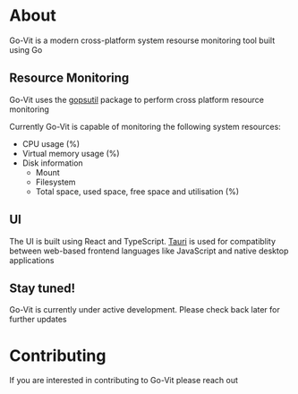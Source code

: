 # About #

Go-Vit is a modern cross-platform system resourse monitoring tool built using Go

## Resource Monitoring ##

Go-Vit uses the [gopsutil](https://github.com/shirou/gopsutil) package to perform cross platform resource monitoring

Currently Go-Vit is capable of monitoring the following system resources:

- CPU usage (%)
- Virtual memory usage (%)
- Disk information
    - Mount
    - Filesystem
    - Total space, used space, free space and utilisation (%)

## UI ##

The UI is built using React and TypeScript. [Tauri](https://v1.tauri.app/) is used for compatiblity between web-based frontend languages like JavaScript and native desktop applications

## Stay tuned! ##

Go-Vit is currently under active development. Please check back later for further updates

# Contributing #

If you are interested in contributing to Go-Vit please reach out
